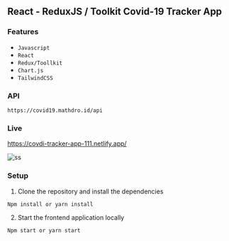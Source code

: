 ## React - ReduxJS / Toolkit Covid-19 Tracker App 

### Features

- ` Javascript `
- ` React `
- ` Redux/Toollkit `
- ` Chart.js `
- ` TailwindCSS `

### API
```
https://covid19.mathdro.id/api
```
### Live
https://covdi-tracker-app-111.netlify.app/


![ss](https://user-images.githubusercontent.com/47625725/170363469-734377e3-97d8-4614-97a8-1012970b6942.png)


### Setup
1. Clone the repository and install the dependencies
```bash
Npm install or yarn install
```
2. Start the frontend application locally
```bash
Npm start or yarn start
```
